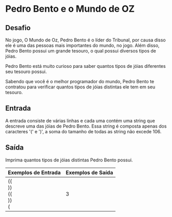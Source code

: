 #  Pedro Bento e o Mundo de OZ
## Desafio
No jogo, O Mundo de Oz, Pedro Bento é o líder do Tribunal, por causa disso ele é uma das pessoas mais importantes do mundo, no jogo. Além disso, Pedro Bento possui um grande tesouro, o qual possui diversos tipos de jóias.

Pedro Bento está muito curioso para saber quantos tipos de jóias diferentes seu tesouro possui.

Sabendo que você é o melhor programador do mundo, Pedro Bento te contratou para verificar quantos tipos de jóias distintas ele tem em seu tesouro.

## Entrada
A entrada consiste de várias linhas e cada uma contém uma string que descreve uma das jóias de Pedro Bento. Essa string é composta apenas dos caracteres '(' e ')', a soma do tamanho de todas as string não excede 106.

## Saída
Imprima quantos tipos de jóias distintas Pedro Bento possui.

| Exemplos de Entrada  | Exemplos de Saída  | 
|---|---|
| (( <br> )) <br> (( <br> )) <br> ( | 3 |
